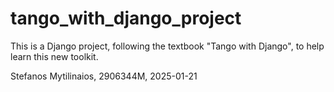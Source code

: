 # tango_with_django_project

This is a Django project, following the textbook "Tango with Django", to help learn this new toolkit.

Stefanos Mytilinaios, 2906344M, 2025-01-21
